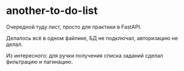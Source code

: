 # another-to-do-list
Очередной туду лист, просто для практики в FastAPI.

Делалось всё в одном файлике, БД не подключал, авторизацию не делал.

Из интересного: для ручки получения списка заданий сделал фильтрацию и пагинацию.